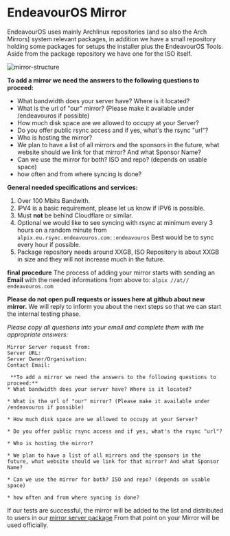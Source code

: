 # EndeavourOS Mirror
EndeavourOS uses mainly Archlinux repositories (and so also the Arch Mirrors) system relevant packages, 
in addition we have a small repository holding some packages for setups the installer plus the EndeavourOS Tools.
Aside from the package repository we have one for the ISO itself.

![mirror-structure](https://github.com/endeavouros-team/mirrors/assets/16797647/c9b852af-1c09-42ac-9714-176d3ddab0a6)

 **To add a mirror we need the answers to the following questions to proceed:**
* What bandwidth does your server have? Where is it located?
* What is the url of "our" mirror? (Please make it available under /endeavouros if possible)
* How much disk space are we allowed to occupy at your Server?
* Do you offer public rsync access and if yes, what's the rsync "url"?
* Who is hosting the mirror?
* We plan to have a list of all mirrors and the sponsors in the future, what website should we link for that mirror? And what Sponsor Name?
* Can we use the mirror for both? ISO and repo? (depends on usable space)
* how often and from where syncing is done?

**General needed specifications and services:**

1. Over 100 Mbits Bandwith.
2. IPV4 is a basic requirement, please let us know if IPV6 is possible.
3. Must **not** be behind Cloudflare or similar.
4. Optional we would like to see syncing with rsync at minimum every 3 hours on a random minute from 
  `alpix.eu.rsync.endeavouros.com::endeavouros` Best would be to sync every hour if possible.
5. Package repository needs around XXGB, ISO Repository is about XXGB in size and they will not increase much in the future.

**final procedure**
The process of adding your mirror starts with sending an **Email** with the needed informations from above to:
`alpix //at// endeavouros.com`

**Please do not open pull requests or issues here at github about new mirror.**
We will reply to inform you about the next steps so that we can start the internal testing phase.

*Please copy all questions into your email and complete them with the appropriate answers:*

```
Mirror Server request from:
Server URL:
Server Owner/Organisation:
Contact Email:

 **To add a mirror we need the answers to the following questions to proceed:**
* What bandwidth does your server have? Where is it located?

* What is the url of "our" mirror? (Please make it available under /endeavouros if possible)

* How much disk space are we allowed to occupy at your Server?

* Do you offer public rsync access and if yes, what's the rsync "url"?

* Who is hosting the mirror?

* We plan to have a list of all mirrors and the sponsors in the future, what website should we link for that mirror? And what Sponsor Name?

* Can we use the mirror for both? ISO and repo? (depends on usable space)

* how often and from where syncing is done?

```

If our tests are successful, the mirror will be added to the list and distributed to users in our 
[mirror server package](https://github.com/endeavouros-team/PKGBUILDS/tree/master/endeavouros-mirrorlist) 
From that point on your Mirror will be used officially.
